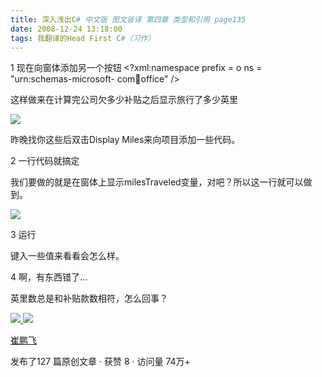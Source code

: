```yaml
---
title: 深入浅出C# 中文版 图文皆译 第四章 类型和引用 page135
date: 2008-12-24 13:18:00
tags: 我翻译的Head First C#（习作）
---
```

1  现在向窗体添加另一个按钮  <?xml:namespace prefix = o ns = "urn:schemas-microsoft-
com:office:office" />

这样做来在计算完公司欠多少补贴之后显示旅行了多少英里

![](https://p-blog.csdn.net/images/p_blog_csdn_net/cuipengfei1/EntryImages/20081224/%E6%88%AA%E5%9B%BE00633657215210131250.jpg)

昨晚找你这些后双击Display Miles来向项目添加一些代码。

2  一行代码就搞定

我们要做的就是在窗体上显示milesTraveled变量，对吧？所以这一行就可以做到。

![](https://p-blog.csdn.net/images/p_blog_csdn_net/cuipengfei1/EntryImages/20081224/%E6%88%AA%E5%9B%BE01633657215210756250.jpg)

3  运行

键入一些值来看看会怎么样。

4  啊，有东西错了...

英里数总是和补贴款数相符，怎么回事？



[ ![](https://profile.csdnimg.cn/5/2/5/3_cuipengfei1)
![](https://g.csdnimg.cn/static/user-reg-year/1x/11.png)
](https://blog.csdn.net/cuipengfei1)

[ 崔鹏飞 ](https://blog.csdn.net/cuipengfei1)

发布了127 篇原创文章  ·  获赞 8  ·  访问量 74万+

